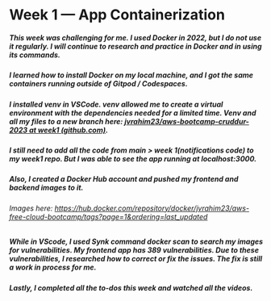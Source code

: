 # Week 1 — App Containerization

##### This week was challenging for me. I used Docker in 2022, but I do not use it regularly. I will continue to research and practice in Docker and in using its commands.
##### I learned how to install Docker on my local machine, and I got the same containers running outside of Gitpod / Codespaces.
##### I installed venv in VSCode. venv allowed me to create a virtual environment with the dependencies needed for a limited time. Venv and all my files to a new branch here: [jvrahim23/aws-bootcamp-cruddur-2023 at week1 (github.com)](https://github.com/jvrahim23/aws-bootcamp-cruddur-2023/tree/week1).
##### I still need to add all the code from main > week 1(notifications code) to my week1 repo. But I was able to see the app running at localhost:3000.
##### Also, I created a Docker Hub account and pushed my frontend and backend images to it. 
###### Images here: https://hub.docker.com/repository/docker/jvrahim23/aws-free-cloud-bootcamp/tags?page=1&ordering=last_updated
##### While in VScode, I used Synk command docker scan to search my images for vulnerabilities. My frontend app has 389 vulnerabilities. Due to these vulnerabilities, I researched how to correct or fix the issues. The fix is still a work in process for me.
##### Lastly, I completed all the to-dos this week and watched all the videos. 
